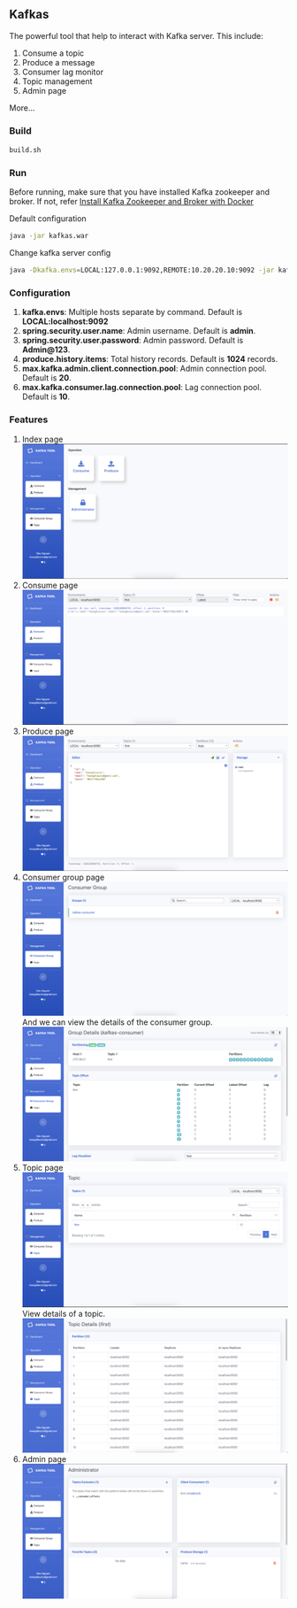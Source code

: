 ## Kafkas ##
The powerful tool that help to interact with Kafka server.
This include:
1. Consume a topic
2. Produce a message
3. Consumer lag monitor
4. Topic management
5. Admin page

More...

### Build ###
```bash
build.sh
```

### Run ###

Before running, make sure that you have installed Kafka zookeeper and broker.
If not, refer [Install Kafka Zookeeper and Broker with Docker](https://github.com/hoangdieuctu/tools/tree/master/docker/kafka-zookeeper-and-broker)

Default configuration
```bash
java -jar kafkas.war
```

Change kafka server config
```bash
java -Dkafka.envs=LOCAL:127.0.0.1:9092,REMOTE:10.20.20.10:9092 -jar kafkas.war
```

### Configuration ###

1. **kafka.envs**: Multiple hosts separate by command. Default is **LOCAL:localhost:9092**
2. **spring.security.user.name**: Admin username. Default is **admin**.
3. **spring.security.user.password**: Admin password. Default is **Admin@123**.
4. **produce.history.items**: Total history records. Default is **1024** records.
5. **max.kafka.admin.client.connection.pool**: Admin connection pool. Default is **20**.
6. **max.kafka.consumer.lag.connection.pool**: Lag connection pool. Default is **10**.

### Features ###
1. Index page
![picture](index.png)
2. Consume page
![picture](consume.png)
3. Produce page
![picture](produce.png)
4. Consumer group page
![picture](group.png)
And we can view the details of the consumer group.
![picture](group-detail.png)
5. Topic page
![picture](topic.png)
View details of a topic.
![picture](topic-detail.png)
6. Admin page
![picture](admin.png)